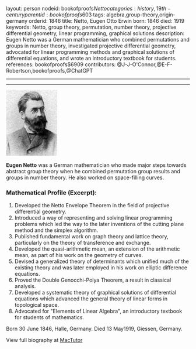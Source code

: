 layout: person
nodeid: bookofproofs$Netto
categories: history,19th-century
parentid: bookofproofs$603
tags: algebra,group-theory,origin-germany
orderid: 1846
title: Netto, Eugen Otto Erwin
born: 1846
died: 1919
keywords: Netto, group theory, permutation, number theory, projective differential geometry, linear programming, graphical solutions
description: Eugen Netto was a German mathematician who combined permutations and groups in number theory, investigated projective differential geometry, advocated for linear programming methods and graphical solutions of differential equations, and wrote an introductory textbook for students.
references: bookofproofs$6909
contributors: @J-J-O'Connor,@E-F-Robertson,bookofproofs,@ChatGPT

---



---

![Netto.jpg](https://github.com/bookofproofs/bookofproofs.github.io/blob/main/_sources/_assets/images/portraits/Netto.jpg?raw=true)

**Eugen Netto** was a German mathematician who made major steps towards abstract group theory when he combined permutation group results and groups in number theory. He also worked on space-filling curves.

### Mathematical Profile (Excerpt):
1. Developed the Netto Envelope Theorem in the field of projective differential geometry. 
2. Introduced a way of representing and solving linear programming problems which led the way to the later inventions of the cutting plane method and the simplex algorithm. 
3. Published fundamental work on graph theory and lattice theory, particularly on the theory of transference and exchange. 
4. Developed the quasi-arithmetic mean, an extension of the arithmetic mean, as part of his work on the geometry of curves. 
5. Devised a generalized theory of determinants which unified much of the existing theory and was later employed in his work on elliptic difference equations. 
6. Proved the Double Genocchi-Polya Theorem, a result in classical analysis. 
7. Developed a systematic theory of graphical solutions of differential equations which advanced the general theory of linear forms in topological space.
8. Advocated for "Elements of Linear Algebra", an introductory textbook for students of mathematics.

Born 30 June 1846, Halle, Germany. Died 13 May1919, Giessen, Germany.

View full biography at [MacTutor](https://mathshistory.st-andrews.ac.uk/Biographies/Netto/)
